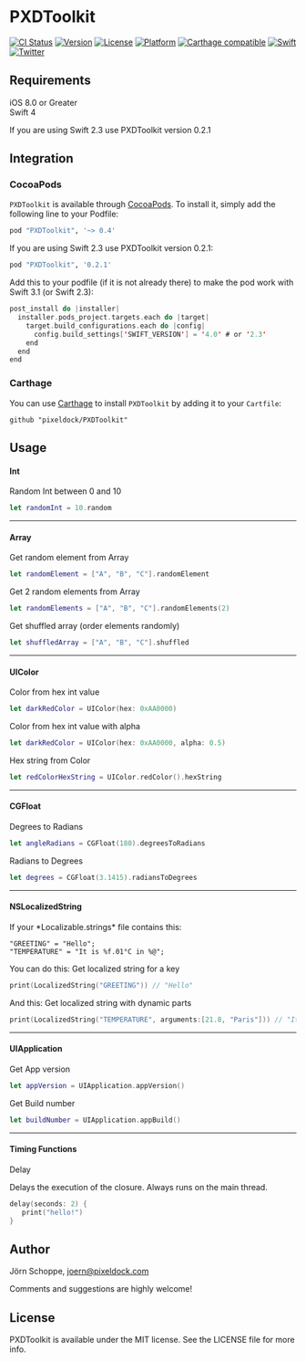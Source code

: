 # PXDToolkit

[![CI Status](http://img.shields.io/travis/pixeldock/PXDToolkit.svg?style=flat)](https://travis-ci.org/pixeldock/PXDToolkit)
[![Version](https://img.shields.io/cocoapods/v/PXDToolkit.svg?style=flat)](http://cocoapods.org/pods/PXDToolkit)
[![License](https://img.shields.io/cocoapods/l/PXDToolkit.svg?style=flat)](http://cocoapods.org/pods/PXDToolkit)
[![Platform](https://img.shields.io/cocoapods/p/PXDToolkit.svg?style=flat)](http://cocoapods.org/pods/PXDToolkit)
[![Carthage compatible](https://img.shields.io/badge/Carthage-compatible-4BC51D.svg?style=flat)](https://github.com/Carthage/Carthage)
[![Swift](https://img.shields.io/badge/Swift-3.x-orange.svg?style=flat)](https://swift.org/)
[![Twitter](https://img.shields.io/badge/Twitter-@pixeldock-blue.svg?style=flat)](http://twitter.com/pixeldock)

## Requirements
iOS 8.0 or Greater  
Swift 4

If you are using Swift 2.3 use PXDToolkit version 0.2.1

## Integration
### CocoaPods

`PXDToolkit` is available through [CocoaPods](http://cocoapods.org). To install
it, simply add the following line to your Podfile:

```ruby
pod "PXDToolkit", '~> 0.4'
```
If you are using Swift 2.3 use PXDToolkit version 0.2.1:
```ruby
pod "PXDToolkit", '0.2.1'
```
Add this to your podfile (if it is not already there) to make the pod work with Swift 3.1 (or Swift 2.3):

```swift
post_install do |installer|
  installer.pods_project.targets.each do |target|
    target.build_configurations.each do |config|
      config.build_settings['SWIFT_VERSION'] = '4.0' # or '2.3'
    end
  end
end
```

### Carthage

You can use [Carthage](https://github.com/Carthage/Carthage) to install `PXDToolkit` by adding it to your `Cartfile`:

```
github "pixeldock/PXDToolkit"
```

## Usage

<h4>Int</h4>
Random Int between 0 and 10

```swift
let randomInt = 10.random
```
----------
<h4>Array</h4>
Get random element from Array

```swift
let randomElement = ["A", "B", "C"].randomElement
```

Get 2 random elements from Array

```swift
let randomElements = ["A", "B", "C"].randomElements(2)
```

Get shuffled array (order elements randomly)

```swift
let shuffledArray = ["A", "B", "C"].shuffled
```
----------

<h4>UIColor</h4>
Color from hex int value

```swift
let darkRedColor = UIColor(hex: 0xAA0000)
```

Color from hex int value with alpha

```swift
let darkRedColor = UIColor(hex: 0xAA0000, alpha: 0.5)
```

Hex string from Color

```swift
let redColorHexString = UIColor.redColor().hexString
```

----------

<h4>CGFloat</h4>
Degrees to Radians

```swift
let angleRadians = CGFloat(180).degreesToRadians
```

Radians to Degrees

```swift
let degrees = CGFloat(3.1415).radiansToDegrees
```

----------

<h4>NSLocalizedString</h4>
If your *Localizable.strings* file contains this:

```
"GREETING" = "Hello";
"TEMPERATURE" = "It is %f.01°C in %@";
```

You can do this:
Get localized string for a key

```swift
print(LocalizedString("GREETING")) // "Hello"
```

And this:
Get localized string with dynamic parts

```swift
print(LocalizedString("TEMPERATURE", arguments:[21.8, "Paris"])) // "It is 21.8°C in Paris"
```

----------

<h4>UIApplication</h4>
Get App version

```swift
let appVersion = UIApplication.appVersion()
```

Get Build number

```swift
let buildNumber = UIApplication.appBuild()
```

----------

<h4>Timing Functions</h4>
Delay

Delays the execution of the closure. Always runs on the main thread.

```swift
delay(seconds: 2) {
   print("hello!")
}
```

## Author

Jörn Schoppe, joern@pixeldock.com

Comments and suggestions are highly welcome!

## License

PXDToolkit is available under the MIT license. See the LICENSE file for more info.

